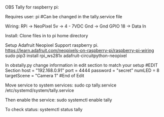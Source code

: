 OBS Tally for raspberry pi:

Requires user: pi
#Can be changed in the tally.service file

Wiring:
RPi     -> NeoPixel
5v      -> 4 - 7VDC
Gnd     -> Gnd
GPIO 18 -> Data In

Install:
Clone files in to pi home directory

Setup Adafruit Neopixel Support raspberry pi.
  https://learn.adafruit.com/neopixels-on-raspberry-pi/raspberry-pi-wiring
  sudo pip3 install rpi_ws281x adafruit-circuitpython-neopixel

In obstally.py change information in edit section to match your setup
  #EDIT Section
  host = "192.168.0.91"
  port = 4444
  password = "secret"
  numLED = 8
  targetScene = "Camera 1"
  #End of Edit

Move service to system services:
  sudo cp tally.service /etc/systemd/system/tally.service

Then enable the service:
  sudo systemctl enable tally
  
To check status:
  systemctl status tally
